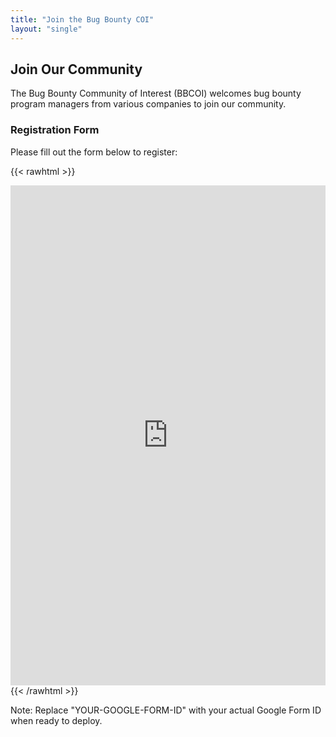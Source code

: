 ```yaml
---
title: "Join the Bug Bounty COI"
layout: "single"
---
```


## Join Our Community

The Bug Bounty Community of Interest (BBCOI) welcomes bug bounty program managers from various companies to join our community.

### Registration Form

Please fill out the form below to register:

{{< rawhtml >}}
<iframe src="https://docs.google.com/forms/d/e/YOUR-GOOGLE-FORM-ID/viewform?embedded=true" 
        width="100%" 
        height="800" 
        frameborder="0" 
        marginheight="0" 
        marginwidth="0">
Loading…
</iframe>
{{< /rawhtml >}}

Note: Replace "YOUR-GOOGLE-FORM-ID" with your actual Google Form ID when ready to deploy.
